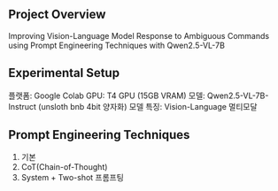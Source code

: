 ## Project Overview
Improving Vision-Language Model Response to Ambiguous Commands using Prompt Engineering Techniques with Qwen2.5-VL-7B
## Experimental Setup
플랫폼: Google Colab
GPU: T4 GPU (15GB VRAM)
모델: Qwen2.5-VL-7B-Instruct (unsloth bnb 4bit 양자화)
모델 특징: Vision-Language 멀티모달
## Prompt Engineering Techniques
1. 기본
2. CoT(Chain-of-Thought)
3. System + Two-shot 프롬프팅
